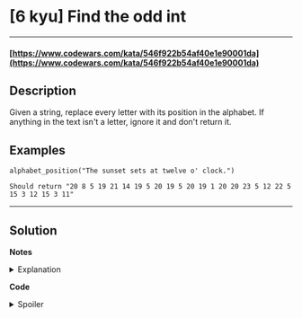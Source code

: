 # [6 kyu] Find the odd int

---

#### [https://www.codewars.com/kata/546f922b54af40e1e90001da](https://www.codewars.com/kata/546f922b54af40e1e90001da)

## Description

Given a string, replace every letter with its position in the alphabet.
If anything in the text isn't a letter, ignore it and don't return it.

## Examples

    alphabet_position("The sunset sets at twelve o' clock.")

    Should return "20 8 5 19 21 14 19 5 20 19 5 20 19 1 20 20 23 5 12 22 5 15 3 12 15 3 11"

---

## Solution

**Notes**

<details>
	<summary>Explanation</summary>

`[*...]` This is known as "unpacking". We take each character in the string and create a list.

In a String, `lower()` converts all characters to lowercase.

In a String, `find(c)` we use it to find characters within the string

In a String, `index(c)+1` we get the index of the character and add one to the position because the index starts at 0.

</details>

**Code**

<details>
	<summary>Spoiler</summary>

    def alphabet_position(text):
        alphabet = 'abcdefghijklmnopqrstuvwxyz'
        result = '';
    
        for c in [*text.lower()]:
            if (alphabet.find(c) >= 0):
                result = '{} {}'.format(result,str(alphabet.index(c)+1))
        
        return result.strip()
    
</details>